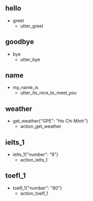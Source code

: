 ## hello
* greet
    - utter_greet

## goodbye
* bye
    - utter_bye

## name
* my_name_is
    - utter_its_nice_to_meet_you
    
## weather
* get_weather{"GPE": "Ho Chi Minh"}
    - action_get_weather

## ielts_1
* ielts_1{"number": "6"}
    - action_ielts_1

## toefl_1
* toefl_1{"number": "80"}
    - action_toefl_1

